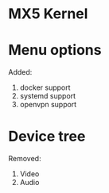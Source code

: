 MX5 Kernel
==========

# Menu options
Added:
 1. docker support
 1. systemd support
 1. openvpn support

# Device tree
Removed:
 1. Video
 1. Audio



